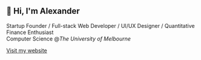 ## 👋 Hi, I'm Alexander

Startup Founder / Full-stack Web Developer / UI/UX Designer / Quantitative Finance Enthusiast<br/>
Computer Science @*The University of Melbourne*<br/>

[Visit my website](https://lokasasmita.com)

